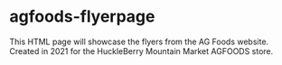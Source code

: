 # agfoods-flyerpage
 This HTML page will showcase the flyers from the AG Foods website. Created in 2021 for the HuckleBerry Mountain Market AGFOODS store.
